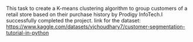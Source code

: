 This task to create a K-means clustering algorithm to group customers of a retail store based on their purchase history by Prodigy InfoTech.I successfully completed the project.
link for the dataset: https://www.kaggle.com/datasets/vjchoudhary7/customer-segmentation-tutorial-in-python
